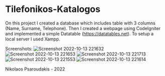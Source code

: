 # Tilefonikos-Katalogos

On this project I created a database which includes table with 3 columns (Name, Surname, Telephone).
Then I created a webpage using CodeIgniter and implemented a simple Datatable (https://datatables.net).
To setup a local server I used Xampp.


Screenshots:
![Screenshot 2022-10-13 221632](https://user-images.githubusercontent.com/96347201/195691054-492ab3f5-d658-4daf-b098-a3846d951f81.png)
![Screenshot 2022-10-13 221653](https://user-images.githubusercontent.com/96347201/195691062-d797bba8-d6d6-4368-a46d-ac7493f2eb9c.png)
![Screenshot 2022-10-13 221713](https://user-images.githubusercontent.com/96347201/195691073-c5a20263-da87-4259-bac4-9e6b47723c3a.png)
![Screenshot 2022-10-13 221553](https://user-images.githubusercontent.com/96347201/195691075-63c04471-1256-4a03-b137-a1b16ac015f0.png)
![Screenshot 2022-10-13 221614](https://user-images.githubusercontent.com/96347201/195691077-72ca5643-a6ad-400b-b7c0-8c0178f287c3.png)


Nikolaos Psaroudakis - 2022

